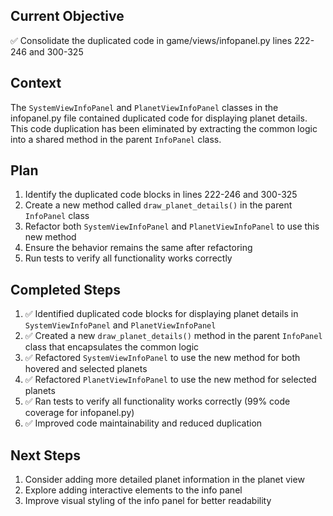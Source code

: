 ## Current Objective
✅ Consolidate the duplicated code in game/views/infopanel.py lines 222-246 and 300-325

## Context
The `SystemViewInfoPanel` and `PlanetViewInfoPanel` classes in the infopanel.py file contained duplicated code for displaying planet details. This code duplication has been eliminated by extracting the common logic into a shared method in the parent `InfoPanel` class.

## Plan
1. Identify the duplicated code blocks in lines 222-246 and 300-325
2. Create a new method called `draw_planet_details()` in the parent `InfoPanel` class
3. Refactor both `SystemViewInfoPanel` and `PlanetViewInfoPanel` to use this new method
4. Ensure the behavior remains the same after refactoring
5. Run tests to verify all functionality works correctly

## Completed Steps
1. ✅ Identified duplicated code blocks for displaying planet details in `SystemViewInfoPanel` and `PlanetViewInfoPanel`
2. ✅ Created a new `draw_planet_details()` method in the parent `InfoPanel` class that encapsulates the common logic
3. ✅ Refactored `SystemViewInfoPanel` to use the new method for both hovered and selected planets
4. ✅ Refactored `PlanetViewInfoPanel` to use the new method for selected planets
5. ✅ Ran tests to verify all functionality works correctly (99% code coverage for infopanel.py)
6. ✅ Improved code maintainability and reduced duplication

## Next Steps
1. Consider adding more detailed planet information in the planet view
2. Explore adding interactive elements to the info panel
3. Improve visual styling of the info panel for better readability
